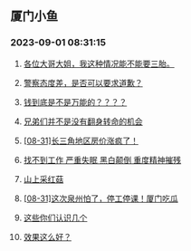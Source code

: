 ## 厦门小鱼 
### 2023-09-01 08:31:15

1. [各位大哥大姐，我这种情况能不能要三胎。](http://bbs.xmfish.com/read-htm-tid-18063573.html)

2. [警察态度差，是否可以要求道歉？](http://bbs.xmfish.com/read-htm-tid-18063589.html)

3. [钱到底是不是万能的？？？？](http://bbs.xmfish.com/read-htm-tid-18063612.html)

4. [兄弟们并不是没有翻身转命的机会](http://bbs.xmfish.com/read-htm-tid-18063680.html)

5. [[08-31]长三角地区房价涨疯了！](http://bbs.xmfish.com/read-htm-tid-18063911.html)

6. [找不到工作 严重失眠 黑白颠倒 重度精神摧残](http://bbs.xmfish.com/read-htm-tid-18063763.html)

7. [山上采红菇](http://bbs.xmfish.com/read-htm-tid-18063811.html)

8. [[08-31]这次泉州怕了，停工停课！厦门吃瓜](http://bbs.xmfish.com/read-htm-tid-18063921.html)

9. [这些你们认识几个](http://bbs.xmfish.com/read-htm-tid-18063786.html)

10. [效果这么好？](http://bbs.xmfish.com/read-htm-tid-18063662.html)

